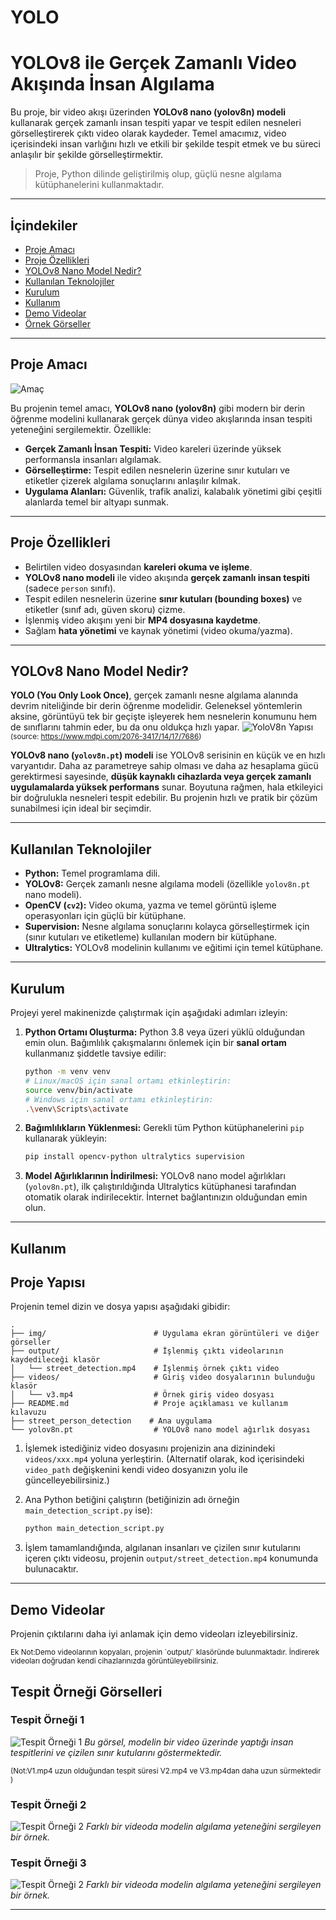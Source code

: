 # YOLO


# YOLOv8 ile Gerçek Zamanlı Video Akışında İnsan Algılama

Bu proje, bir video akışı üzerinden **YOLOv8 nano (yolov8n) modeli** kullanarak gerçek zamanlı insan tespiti yapar ve tespit edilen nesneleri görselleştirerek çıktı video olarak kaydeder. Temel amacımız, video içerisindeki insan varlığını hızlı ve etkili bir şekilde tespit etmek ve bu süreci anlaşılır bir şekilde görselleştirmektir.

> Proje, Python dilinde geliştirilmiş olup, güçlü nesne algılama kütüphanelerini kullanmaktadır.

---

##  İçindekiler
-   [ Proje Amacı](#proje-amacı)
-   [Proje Özellikleri](#proje-özellikleri)
-   [ YOLOv8 Nano Model Nedir?](#yolov8-nano-model-nedir)
-   [ Kullanılan Teknolojiler](#kullanılan-teknolojiler)
-   [ Kurulum](#kurulum)
-   [ Kullanım](#kullanım)
-   [ Demo Videolar](#demo-videolar)
-   [ Örnek Görseller](#tespit-örneği-görselleri)

---
## Proje Amacı
![Amaç](img/amac.png)

Bu projenin temel amacı, **YOLOv8 nano (yolov8n)** gibi modern bir derin öğrenme modelini kullanarak gerçek dünya video akışlarında insan tespiti yeteneğini sergilemektir. Özellikle:

* **Gerçek Zamanlı İnsan Tespiti:** Video kareleri üzerinde yüksek performansla insanları algılamak.
* **Görselleştirme:** Tespit edilen nesnelerin üzerine sınır kutuları ve etiketler çizerek algılama sonuçlarını anlaşılır kılmak.
* **Uygulama Alanları:** Güvenlik, trafik analizi, kalabalık yönetimi gibi çeşitli alanlarda temel bir altyapı sunmak.

---

## Proje Özellikleri

-   Belirtilen video dosyasından **kareleri okuma ve işleme**.
-   **YOLOv8 nano modeli** ile video akışında **gerçek zamanlı insan tespiti** (sadece `person` sınıfı).
-   Tespit edilen nesnelerin üzerine **sınır kutuları (bounding boxes)** ve etiketler (sınıf adı, güven skoru) çizme.
-   İşlenmiş video akışını yeni bir **MP4 dosyasına kaydetme**.
-   Sağlam **hata yönetimi** ve kaynak yönetimi (video okuma/yazma).

---

## YOLOv8 Nano Model Nedir?

**YOLO (You Only Look Once)**, gerçek zamanlı nesne algılama alanında devrim niteliğinde bir derin öğrenme modelidir. Geleneksel yöntemlerin aksine, görüntüyü tek bir geçişte işleyerek hem nesnelerin konumunu hem de sınıflarını tahmin eder, bu da onu oldukça hızlı yapar.
![YoloV8n Yapısı](img/yolov8n.png)
<small>(source: https://www.mdpi.com/2076-3417/14/17/7686)</small>

**YOLOv8 nano (`yolov8n.pt`) modeli** ise YOLOv8 serisinin en küçük ve en hızlı varyantıdır. Daha az parametreye sahip olması ve daha az hesaplama gücü gerektirmesi sayesinde, **düşük kaynaklı cihazlarda veya gerçek zamanlı uygulamalarda yüksek performans** sunar. Boyutuna rağmen, hala etkileyici bir doğrulukla nesneleri tespit edebilir. Bu projenin hızlı ve pratik bir çözüm sunabilmesi için ideal bir seçimdir.

---

## Kullanılan Teknolojiler

-   **Python:** Temel programlama dili.
-   **YOLOv8:** Gerçek zamanlı nesne algılama modeli (özellikle `yolov8n.pt` nano modeli).
-   **OpenCV (`cv2`):** Video okuma, yazma ve temel görüntü işleme operasyonları için güçlü bir kütüphane.
-   **Supervision:** Nesne algılama sonuçlarını kolayca görselleştirmek için (sınır kutuları ve etiketleme) kullanılan modern bir kütüphane.
-   **Ultralytics:** YOLOv8 modelinin kullanımı ve eğitimi için temel kütüphane.

---

## Kurulum

Projeyi yerel makinenizde çalıştırmak için aşağıdaki adımları izleyin:

1.  **Python Ortamı Oluşturma:** Python 3.8 veya üzeri yüklü olduğundan emin olun. Bağımlılık çakışmalarını önlemek için bir **sanal ortam** kullanmanız şiddetle tavsiye edilir:

    ```bash
    python -m venv venv
    # Linux/macOS için sanal ortamı etkinleştirin:
    source venv/bin/activate
    # Windows için sanal ortamı etkinleştirin:
    .\venv\Scripts\activate
    ```

2.  **Bağımlılıkların Yüklenmesi:** Gerekli tüm Python kütüphanelerini `pip` kullanarak yükleyin:

    ```bash
    pip install opencv-python ultralytics supervision
    ```

3.  **Model Ağırlıklarının İndirilmesi:** YOLOv8 nano model ağırlıkları (`yolov8n.pt`), ilk çalıştırıldığında Ultralytics kütüphanesi tarafından otomatik olarak indirilecektir. İnternet bağlantınızın olduğundan emin olun.

---

## Kullanım

## Proje Yapısı

Projenin temel dizin ve dosya yapısı aşağıdaki gibidir:

    
    .
    ├── img/                        # Uygulama ekran görüntüleri ve diğer görseller 
    ├── output/                     # İşlenmiş çıktı videolarının kaydedileceği klasör
    │   └── street_detection.mp4    # İşlenmiş örnek çıktı video
    ├── videos/                     # Giriş video dosyalarının bulunduğu klasör
    │   └── v3.mp4                  # Örnek giriş video dosyası
    ├── README.md                   # Proje açıklaması ve kullanım kılavuzu
    ├── street_person_detection    # Ana uygulama
    └── yolov8n.pt                  # YOLOv8 nano model ağırlık dosyası

    

1.  İşlemek istediğiniz video dosyasını projenizin ana dizinindeki `videos/xxx.mp4` yoluna yerleştirin. (Alternatif olarak, kod içerisindeki `video_path` değişkenini kendi video dosyanızın yolu ile güncelleyebilirsiniz.)
2.  Ana Python betiğini çalıştırın (betiğinizin adı örneğin `main_detection_script.py` ise):

    ```bash
    python main_detection_script.py
    ```

3.  İşlem tamamlandığında, algılanan insanları ve çizilen sınır kutularını içeren çıktı videosu, projenin `output/street_detection.mp4` konumunda bulunacaktır.

---

## Demo Videolar
Projenin çıktılarını daha iyi anlamak için demo videoları izleyebilirsiniz.

<small>
Ek Not:Demo videolarının kopyaları, projenin `output/` klasöründe bulunmaktadır. İndirerek videoları doğrudan kendi cihazlarınızda görüntüleyebilirsiniz.</small>

## Tespit Örneği Görselleri

### Tespit Örneği 1
![Tespit Örneği 1](img/v1.png)
*Bu görsel, modelin bir video üzerinde yaptığı insan tespitlerini ve çizilen sınır kutularını göstermektedir.*

<small>(Not:V1.mp4 uzun olduğundan tespit süresi V2.mp4 ve V3.mp4dan daha uzun sürmektedir )</small>


### Tespit Örneği 2
![Tespit Örneği 2](img/v2.png)
*Farklı bir videoda modelin algılama yeteneğini sergileyen bir örnek.*

### Tespit Örneği 3
![Tespit Örneği 2](img/v3.png)
*Farklı bir videoda modelin algılama yeteneğini sergileyen bir örnek.*

---
